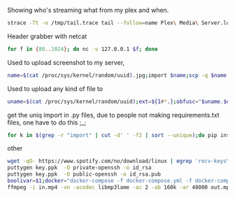 Showing who's streaming what from my plex and when.
```bash
strace -Tt -o /tmp/tail.trace tail --follow=name Plex\ Media\ Server.log | egrep '\[.{0,3}\].[a-zA-Z ]{0,}\(ID. [0-9]{1,8}\)'
```
Header grabber with netcat
```bash
for f in {80..1024}; do nc -v 127.0.0.1 $f; done 
```

Used to upload screenshot to my server,
```bash
name=$(cat /proc/sys/kernel/random/uuid).jpg;import $name;scp -q $name loot:/var/www/html/loot;echo http://datapor.no/loot/$name | xclip;
```
Used to upload any kind of file to 
```bash
uname=$(cat /proc/sys/kernel/random/uuid);ext=${1#*.};obfusc="$uname.$ext";mv $1 $obfusc;scp -q $obfusc loot:/var/www/html/loot;echo https://loot.datapor.no/$obfusc | xclip;rm $obfusc -f;
```


get the uniq import in .py files, due to people not making requirements.txt files, one have to do this ;_;
```bash
for k in $(grep -r "import" | cut -d' ' -f2 | sort --unique);do pip install  $k;done;
```

other
```bash
wget -qO- https://www.spotify.com/no/download/linux | egrep 'recv-keys\s\w+'
puttygen key.ppk  -O private-openssh -o id_rsa
puttygen key.ppk  -O public-openssh -o id_rsa.pub
boolivar=$1;docker="docker-compose -f docker-compose.yml -f docker-compose.override.yml up --build "; if [ "$boolivar" = True ];then echo $docker"-d";else echo $docker;fi
ffmpeg -i in.mp4 -vn -acodec libmp3lame -ac 2 -ab 160k -ar 48000 out.mp3
```
